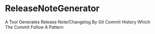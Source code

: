# ReleaseNoteGenerator
A Tool Generates Release Note/Changelog By Git Commit History Which The Commit Follow A Pattern
